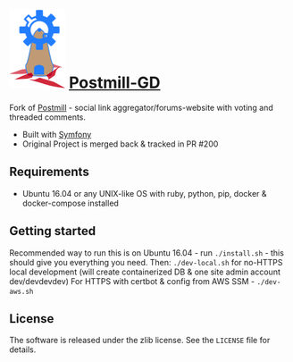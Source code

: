 
# ![](docs/assets/postmill-gd-150.png) [Postmill-GD](https://github.com/TheRealGD/therealgd)

Fork of [Postmill](https://gitlab.com/edgyemma/Postmill) - social link aggregator/forums-website with voting and threaded comments. 
 - Built with [Symfony](https://symfony.com/)
 - Original Project is merged back & tracked in PR #200

## Requirements

* Ubuntu 16.04 or any UNIX-like OS with ruby, python, pip, docker & docker-compose installed

## Getting started

Recommended way to run this is on Ubuntu 16.04 - run `./install.sh` - this should give you everything you need.
Then: `./dev-local.sh` for no-HTTPS local development (will create containerized DB & one site admin account dev/devdevdev)
For HTTPS with certbot & config from AWS SSM - `./dev-aws.sh`

## License

The software is released under the zlib license. See the `LICENSE` file for
details.
